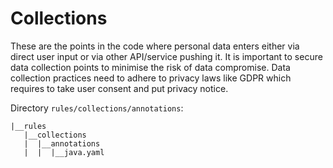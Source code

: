 # Collections

These are the points in the code where personal data enters either via direct user input or via other API/service pushing it. It is important to secure data collection points to minimise the risk of data compromise. Data collection practices need to adhere to privacy laws like GDPR which requires to take user consent and put privacy notice.

Directory `rules/collections/annotations`:

    |__rules
       |__collections
       |  |__annotations
       |  |  |__java.yaml
